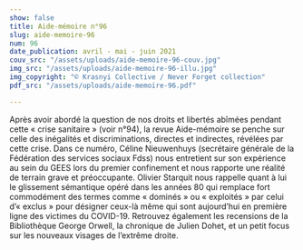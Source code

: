 ```yaml
---
show: false
title: Aide-mémoire n°96
slug: aide-memoire-96
num: 96
date_publication: avril - mai - juin 2021
couv_src: "/assets/uploads/aide-memoire-96-couv.jpg"
img_src: "/assets/uploads/aide-memoire-96-illu.jpg"
img_copyright: "© Krasnyi Collective / Never Forget collection"
pdf_src: "/assets/uploads/aide-memoire-96.pdf"

---
```

Après avoir abordé la question de nos droits et libertés abîmées pendant cette « crise sanitaire » (voir n°94), la revue Aide-mémoire se penche sur celle des inégalités et discriminations, directes et indirectes, révélées par cette crise. Dans ce numéro, Céline Nieuwenhuys (secrétaire générale de la Fédération des services sociaux Fdss) nous entretient sur son expérience au sein du GEES lors du premier confinement et nous rapporte une réalité de terrain grave et préoccupante. Olivier Starquit nous rappelle quant à lui le glissement sémantique opéré dans les années 80 qui remplace fort commodément des termes comme « dominés » ou « exploités » par celui d’« exclus » pour désigner ceux-là même qui sont aujourd’hui en première ligne des victimes du COVID-19. Retrouvez également les recensions de la Bibliothèque George Orwell, la chronique de Julien Dohet, et un petit focus sur les nouveaux visages de l’extrême droite.   